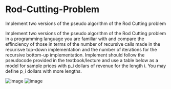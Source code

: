 # Rod-Cutting-Problem
Implement two versions of the pseudo algorithm of the Rod Cutting problem

Implement two versions of the pseudo algorithm of the Rod Cutting problem in a programming language you are familiar with and compare the effinciency of those in terms of the number of recursive calls made in the recurisve top-down implementation and the number of iterations for the recursive bottom-up implementation. Implement should follow the pseudocode provided in the textbook/lecture and use a table below as a model for sample prices with p_i dollars of revenue for the length i. You may define p_i dollars with more lengths.

![image](https://user-images.githubusercontent.com/47338961/124340705-b68c2e80-db7c-11eb-9a00-c50c21b58316.png)
![image](https://user-images.githubusercontent.com/47338961/124340709-bb50e280-db7c-11eb-88a5-0610197c4c6b.png)
